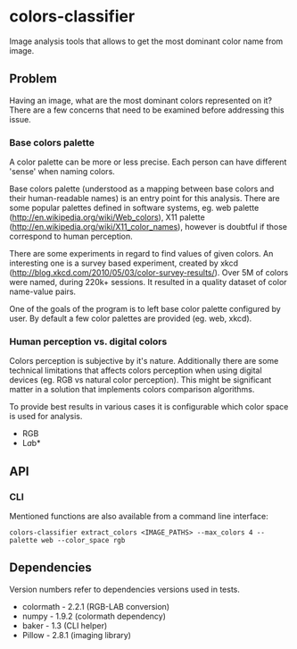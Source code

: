 # colors-classifier
Image analysis tools that allows to get the most dominant color name from image.

## Problem
Having an image, what are the most dominant colors represented on it?
There are a few concerns that need to be examined before addressing this issue.

### Base colors palette
A color palette can be more or less precise. Each person can have different 'sense' when naming colors.

Base colors palette (understood as a mapping between base colors and their human-readable names) is an entry point for
this analysis. There are some popular palettes defined in software systems, eg. web palette (http://en.wikipedia.org/wiki/Web_colors),
X11 palette (http://en.wikipedia.org/wiki/X11_color_names), however is doubtful if those correspond to human perception.

There are some experiments in regard to find values of given colors. An interesting
one is a survey based experiment, created by xkcd (http://blog.xkcd.com/2010/05/03/color-survey-results/). Over 5M of
colors were named, during 220k+ sessions. It resulted in a quality dataset of color name-value pairs.

One of the goals of the program is to left base color palette configured by user. By default a few color palettes are
provided (eg. web, xkcd).

### Human perception vs. digital colors
Colors perception is subjective by it's nature. Additionally there are some technical limitations that affects colors perception
when using digital devices (eg. RGB vs natural color perception). This might be significant matter in a solution that
implements colors comparison algorithms.

To provide best results in various cases it is configurable which color space is used for analysis.
- RGB
- L*a*b*

## API

### CLI
Mentioned functions are also available from a command line interface:

```
colors-classifier extract_colors <IMAGE_PATHS> --max_colors 4 --palette web --color_space rgb
```

## Dependencies
Version numbers refer to dependencies versions used in tests.
* colormath - 2.2.1  (RGB-LAB conversion)
* numpy - 1.9.2  (colormath dependency)
* baker - 1.3  (CLI helper)
* Pillow - 2.8.1 (imaging library)

